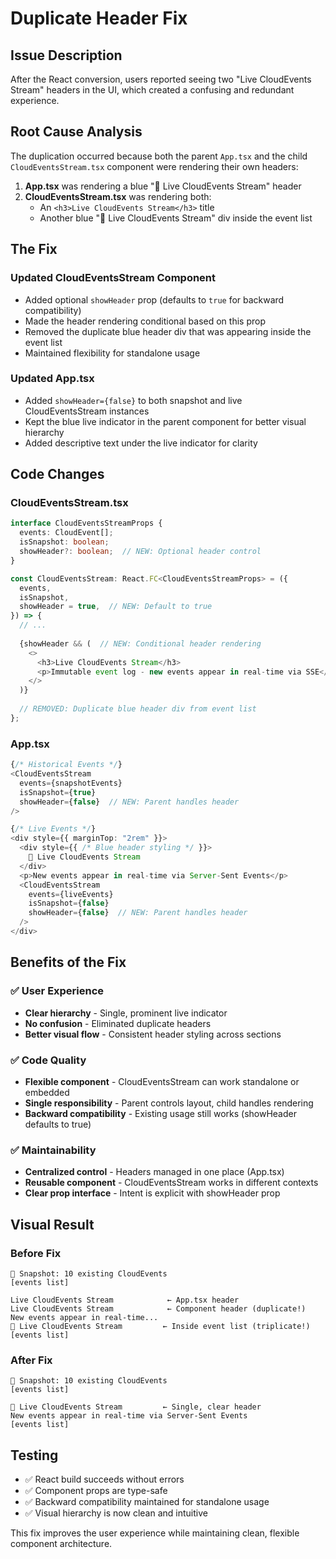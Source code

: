 # Duplicate Header Fix

## Issue Description
After the React conversion, users reported seeing two "Live CloudEvents Stream" headers in the UI, which created a confusing and redundant experience.

## Root Cause Analysis
The duplication occurred because both the parent `App.tsx` and the child `CloudEventsStream.tsx` component were rendering their own headers:

1. **App.tsx** was rendering a blue "🔴 Live CloudEvents Stream" header
2. **CloudEventsStream.tsx** was rendering both:
   - An `<h3>Live CloudEvents Stream</h3>` title
   - Another blue "🔴 Live CloudEvents Stream" div inside the event list

## The Fix

### Updated CloudEventsStream Component
- Added optional `showHeader` prop (defaults to `true` for backward compatibility)
- Made the header rendering conditional based on this prop
- Removed the duplicate blue header div that was appearing inside the event list
- Maintained flexibility for standalone usage

### Updated App.tsx
- Added `showHeader={false}` to both snapshot and live CloudEventsStream instances
- Kept the blue live indicator in the parent component for better visual hierarchy
- Added descriptive text under the live indicator for clarity

## Code Changes

### CloudEventsStream.tsx
```typescript
interface CloudEventsStreamProps {
  events: CloudEvent[];
  isSnapshot: boolean;
  showHeader?: boolean;  // NEW: Optional header control
}

const CloudEventsStream: React.FC<CloudEventsStreamProps> = ({
  events,
  isSnapshot,
  showHeader = true,  // NEW: Default to true
}) => {
  // ...
  
  {showHeader && (  // NEW: Conditional header rendering
    <>
      <h3>Live CloudEvents Stream</h3>
      <p>Immutable event log - new events appear in real-time via SSE</p>
    </>
  )}
  
  // REMOVED: Duplicate blue header div from event list
};
```

### App.tsx
```typescript
{/* Historical Events */}
<CloudEventsStream
  events={snapshotEvents}
  isSnapshot={true}
  showHeader={false}  // NEW: Parent handles header
/>

{/* Live Events */}
<div style={{ marginTop: "2rem" }}>
  <div style={{ /* Blue header styling */ }}>
    🔴 Live CloudEvents Stream
  </div>
  <p>New events appear in real-time via Server-Sent Events</p>
  <CloudEventsStream
    events={liveEvents}
    isSnapshot={false}
    showHeader={false}  // NEW: Parent handles header
  />
</div>
```

## Benefits of the Fix

### ✅ User Experience
- **Clear hierarchy** - Single, prominent live indicator
- **No confusion** - Eliminated duplicate headers
- **Better visual flow** - Consistent header styling across sections

### ✅ Code Quality  
- **Flexible component** - CloudEventsStream can work standalone or embedded
- **Single responsibility** - Parent controls layout, child handles rendering
- **Backward compatibility** - Existing usage still works (showHeader defaults to true)

### ✅ Maintainability
- **Centralized control** - Headers managed in one place (App.tsx)
- **Reusable component** - CloudEventsStream works in different contexts
- **Clear prop interface** - Intent is explicit with showHeader prop

## Visual Result

### Before Fix
```
📸 Snapshot: 10 existing CloudEvents
[events list]

Live CloudEvents Stream            ← App.tsx header
Live CloudEvents Stream            ← Component header (duplicate!)
New events appear in real-time...
🔴 Live CloudEvents Stream         ← Inside event list (triplicate!)
[events list]
```

### After Fix  
```
📸 Snapshot: 10 existing CloudEvents
[events list]

🔴 Live CloudEvents Stream         ← Single, clear header
New events appear in real-time via Server-Sent Events
[events list]
```

## Testing
- ✅ React build succeeds without errors
- ✅ Component props are type-safe
- ✅ Backward compatibility maintained for standalone usage
- ✅ Visual hierarchy is now clean and intuitive

This fix improves the user experience while maintaining clean, flexible component architecture.